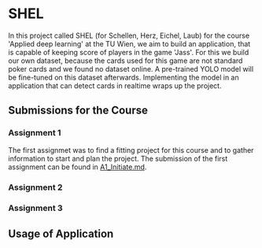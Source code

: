 # SHEL
In this project called SHEL (for Schellen, Herz, Eichel, Laub) for the course 'Applied deep learning' at the TU Wien, we aim to build an application, that is capable of keeping score of players in the game 'Jass'. For this we build our own dataset, because the cards used for this game are not standard poker cards and we found no dataset online. A pre-trained YOLO model will be fine-tuned on this dataset afterwards. Implementing the model in an application that can detect cards in realtime wraps up the project.

## Submissions for the Course

### Assignment 1
The first assignmet was to find a fitting project for this course and to gather information to start and plan the project. The submission of the first assignment can be found in [A1_Initiate.md](./assignments/A1_Initiate.md).


### Assignment 2


### Assignment 3


## Usage of Application
